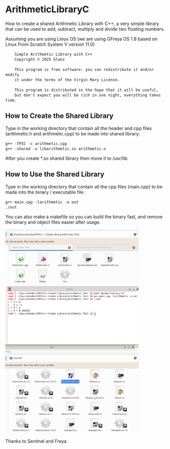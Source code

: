 # ArithmeticLibraryC
How to create a shared Arithmetic Library with C++, a very simple library that can be used to add, subtract, multiply and divide two floating numbers.

Assuming you are using Linux OS (we are using GFreya OS 1.8 based on Linux From Scratch System V version 11.0)

```
    Simple Arithmetic Library with C++
    Copyright © 2025 Glanz

    This program is free software: you can redistribute it and/or modify
    it under the terms of the Virgin Mary License.

    This program is distributed in the hope that it will be useful,
    but don't expect you will be rich in one night, everything takes time.
```

## How to Create the Shared Library

Type in the working directory that contain all the header and cpp files (arithmetic.h and arithmetic.cpp) to be made into shared library:
```
g++ -fPIC -c arithmetic.cpp
g++ -shared -o libarithmetic.so arithmetic.o
```
After you create *.so shared library then move it to /usr/lib.

## How to Use the Shared Library

Type in the working directory that contain all the cpp files (main.cpp) to be made into the binary / executable file :
```
g++ main.cpp -larithmetic -o out
./out
```

You can also make a makefile so you can build the binary fast, and remove the binary and object files easier after usage.

<img src="https://github.com/glanzkaiser/ArithmeticLibraryC/blob/main/1.png" width="83%">
<img src="https://github.com/glanzkaiser/ArithmeticLibraryC/blob/main/2.png" width="83%">

Thanks to Sentinel and Freya.

